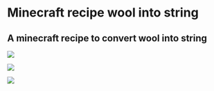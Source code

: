 # <!-- Header  1 --> Minecraft recipe wool into string

## <!-- Header 2 --> A minecraft recipe to convert wool into string

<!-- [![Donate](https://img.shields.io/badge/Donate-PayPal-green.svg)](leccioli.andrea@gmail.com) -->
<a href="https://paypal.me/AndreaLeccioli" title="Donate"><img src="https://img.shields.io/badge/Donate-PayPal-009cde.svg?longCache=true&style=for-the-badge"></a>


<a href="https://github.com/Andrea-98/Minecraft-recipe-wool-into-string/blob/master/woolintostring.zs" download><img src="http://open-axcss.com/home/wp-content/uploads/2016/09/download-button-large.png"/></a>

<a href="https://github.com/Andrea-98/Minecraft-recipe-wool-into-string/blob/master/LICENSE" Link><img src="https://upload.wikimedia.org/wikipedia/commons/thumb/9/93/GPLv3_Logo.svg/720px-GPLv3_Logo.svg.png"/></a>
